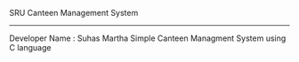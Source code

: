 SRU Canteen Management System
******************************

Developer Name : Suhas Martha
Simple Canteen Managment System using C language
